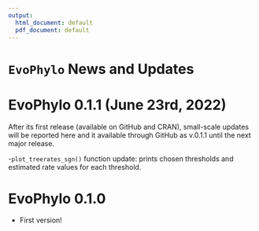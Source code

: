 ```yaml
---
output:
  html_document: default
  pdf_document: default
---
```

`EvoPhylo` News and Updates
======

# EvoPhylo 0.1.1 (June 23rd, 2022)

After its first release (available on GitHub and CRAN), small-scale updates will be reported here and it available through GitHub as v.0.1.1 until the next major release. 

-`plot_treerates_sgn()` function update: prints chosen thresholds and estimated rate values for each threshold. 


# EvoPhylo 0.1.0

* First version!
